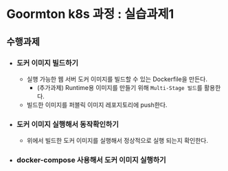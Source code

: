 # Goormton k8s 과정 : 실습과제1

## 수행과제
- ### 도커 이미지 빌드하기
  - 실행 가능한 웹 서버 도커 이미지를 빌드할 수 있는 Dockerfile을 만든다.
    - (추가과제) Runtime용 이미지를 만들기 위해 `Multi-Stage 빌드`를 활용한다.
  - 빌드한 이미지를 퍼블릭 이미지 레포지토리에 push한다.
- ### 도커 이미지 실행해서 동작확인하기
  - 위에서 빌드한 도커 이미지를 실행해서 정상적으로 실행 되는지 확인한다.
- ### docker-compose 사용해서 도커 이미지 실행하기